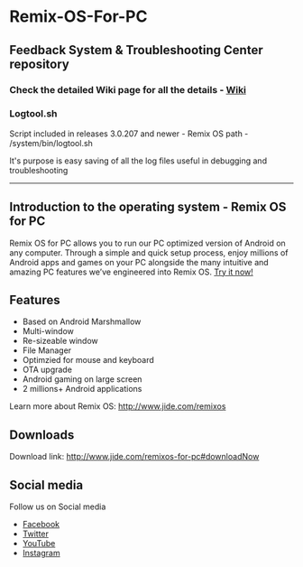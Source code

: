 # Remix-OS-For-PC
## Feedback System & Troubleshooting Center repository

### **Check the detailed Wiki page for all the details - [Wiki](https://github.com/JideTechnology/Remix-OS-For-PC/wiki)**
### Logtool.sh

Script included in releases 3.0.207 and newer - Remix OS path - /system/bin/logtool.sh

It's purpose is easy saving of all the log files useful in debugging and troubleshooting

***

## Introduction to the operating system - Remix OS for PC
Remix OS for PC allows you to run our PC optimized version of Android on any computer. Through a simple and quick setup process, enjoy millions of Android apps and games on your PC alongside the many intuitive and amazing PC features we’ve engineered into Remix OS. [Try it now!](http://www.jide.com/remixos-for-pc#downloadNow)

## Features
* Based on Android Marshmallow
* Multi-window
* Re-sizeable window
* File Manager
* Optimzied for mouse and keyboard
* OTA upgrade
* Android gaming on large screen
* 2 millions+ Android applications

Learn more about Remix OS: http://www.jide.com/remixos

## Downloads
Download link: http://www.jide.com/remixos-for-pc#downloadNow

## Social media
Follow us on Social media
* [Facebook](https://www.facebook.com/remixglobal)
* [Twitter](https://twitter.com/remixglobal)
* [YouTube](https://www.youtube.com/channel/UC0U64-AHqJfeAnFJ5vQnM8w)
* [Instagram](https://www.instagram.com/remixos)
